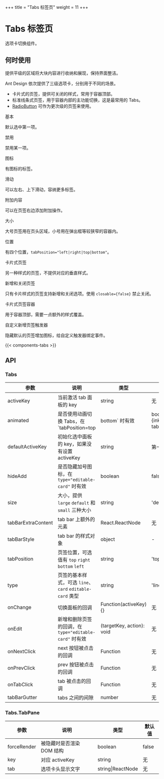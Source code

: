 +++
title = "Tabs 标签页"
weight = 11
+++

# Tabs 标签页

选项卡切换组件。

## 何时使用

提供平级的区域将大块内容进行收纳和展现，保持界面整洁。

Ant Design 依次提供了三级选项卡，分别用于不同的场景。

- 卡片式的页签，提供可关闭的样式，常用于容器顶部。
- 标准线条式页签，用于容器内部的主功能切换，这是最常用的 Tabs。
- [RadioButton](/components/radio/#components-radio-demo-radiobutton) 可作为更次级的页签来使用。

<div class="c7n-row">
    <div class="c7n-row-12">
        <section class="code-box">
            <section class="code-box-demo"><div id="tabs-demo-basic"></div></section>
            <section class="code-box-meta">
                <div class="code-box-title"><a>基本</a></div>
                <div>
                    <p>默认选中第一项。</p>
                </div>
            </section>
        </section>
        <section class="code-box">
            <section class="code-box-demo"><div id="tabs-demo-disabled"></div></section>
            <section class="code-box-meta">
                <div class="code-box-title"><a>禁用</a></div>
                <div>
                    <p>禁用某一项。</p>
                </div>
            </section>
        </section>
        <section class="code-box">
            <section class="code-box-demo"><div id="tabs-demo-icon"></div></section>
            <section class="code-box-meta">
                <div class="code-box-title"><a>图标</a></div>
                <div>
                    <p>有图标的标签。</p>
                </div>
            </section>
        </section>
        <section class="code-box">
            <section class="code-box-demo"><div id="tabs-demo-slide"></div></section>
            <section class="code-box-meta">
                <div class="code-box-title"><a>滑动</a></div>
                <div>
                    <p>可以左右、上下滑动，容纳更多标签。</p>
                </div>
            </section>
        </section>
        <section class="code-box">
            <section class="code-box-demo"><div id="tabs-demo-extra"></div></section>
            <section class="code-box-meta">
                <div class="code-box-title"><a>附加内容</a></div>
                <div>
                    <p>可以在页签右边添加附加操作。</p>
                </div>
            </section>
        </section>
        <section class="code-box">
            <section class="code-box-demo"><div id="tabs-demo-size"></div></section>
            <section class="code-box-meta">
                <div class="code-box-title"><a>大小</a></div>
                <div>
                    <p>大号页签用在页头区域，小号用在弹出框等较狭窄的容器内。</p>
                </div>
            </section>
        </section>
        <section class="code-box">
            <section class="code-box-demo"><div id="tabs-demo-location"></div></section>
            <section class="code-box-meta">
                <div class="code-box-title"><a>位置</a></div>
                <div>
                    <p>有四个位置，<code>tabPosition="left|right|top|bottom"</code>。</p>
                </div>
            </section>
        </section>
        <section class="code-box">
            <section class="code-box-demo"><div id="tabs-demo-card"></div></section>
            <section class="code-box-meta">
                <div class="code-box-title"><a>卡片式页签</a></div>
                <div>
                    <p>另一种样式的页签，不提供对应的垂直样式。</p>
                </div>
            </section>
        </section>
        <section class="code-box">
            <section class="code-box-demo"><div id="tabs-demo-add"></div></section>
            <section class="code-box-meta">
                <div class="code-box-title"><a>新增和关闭页签</a></div>
                <div>
                    <p>只有卡片样式的页签支持新增和关闭选项。使用 <code>closable={false}</code> 禁止关闭。</p>
                </div>
            </section>
        </section>
        <section class="code-box">
            <section class="code-box-demo"><div id="tabs-demo-card-top"></div></section>
            <section class="code-box-meta">
                <div class="code-box-title"><a>卡片式页签容器</a></div>
                <div>
                    <p>用于容器顶部，需要一点额外的样式覆盖。</p>
                </div>
            </section>
        </section>
        <section class="code-box">
            <section class="code-box-demo"><div id="tabs-demo-trigger"></div></section>
            <section class="code-box-meta">
                <div class="code-box-title"><a>自定义新增页签触发器</a></div>
                <div>
                    <p>隐藏默认的页签增加图标，给自定义触发器绑定事件。</p>
                </div>
            </section>
        </section>
    </div>
</div>

{{< components-tabs >}}

## API

### Tabs

| 参数 | 说明 | 类型 | 默认值 |
| --- | --- | --- | --- |
| activeKey | 当前激活 tab 面板的 key | string | 无 |
| animated | 是否使用动画切换 Tabs，在 `tabPosition=top|bottom` 时有效 | boolean \| {inkBar:boolean, tabPane:boolean} | true, 当 type="card" 时为 false |
| defaultActiveKey | 初始化选中面板的 key，如果没有设置 activeKey | string | 第一个面板 |
| hideAdd | 是否隐藏加号图标，在 `type="editable-card"` 时有效 | boolean | false |
| size | 大小，提供 `large` `default` 和 `small` 三种大小 | string | 'default' |
| tabBarExtraContent | tab bar 上额外的元素 | React.ReactNode | 无 |
| tabBarStyle | tab bar 的样式对象 | object | - |
| tabPosition | 页签位置，可选值有 `top` `right` `bottom` `left` | string | 'top' |
| type | 页签的基本样式，可选 `line`、`card` `editable-card` 类型 | string | 'line' |
| onChange | 切换面板的回调 | Function(activeKey) {} | 无 |
| onEdit | 新增和删除页签的回调，在 `type="editable-card"` 时有效 | (targetKey, action): void | 无 |
| onNextClick | next 按钮被点击的回调 | Function | 无 |
| onPrevClick | prev 按钮被点击的回调 | Function | 无 |
| onTabClick | tab 被点击的回调 | Function | 无 |
| tabBarGutter | tabs 之间的间隙 | number | 无 |

### Tabs.TabPane

| 参数 | 说明 | 类型 | 默认值 |
| --- | --- | --- | --- |
| forceRender | 被隐藏时是否渲染 DOM 结构 | boolean | false |
| key | 对应 activeKey | string | 无 |
| tab | 选项卡头显示文字 | string\|ReactNode | 无 |
